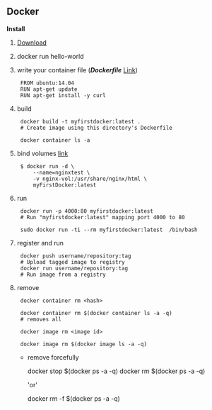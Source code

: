 ## Docker

**Install**

1. [Download](https://store.docker.com/search?type=edition&offering=community)
2. docker run hello-world
3. write your container file (**_Dockerfile_** [Link](/Users/shariba/Documents/deployment))

		FROM ubuntu:14.04
	    RUN apt-get update
	    RUN apt-get install -y curl
	

4. build 

		docker build -t myfirstdocker:latest .  
		# Create image using this directory's Dockerfile
		
		docker container ls -a 
		
		
4. bind volumes [link](https://docs.docker.com/storage/volumes/)

		$ docker run -d \
	  		--name=nginxtest \
	 		-v nginx-vol:/usr/share/nginx/html \
	  		myFirstDocker:latest
	
5. run
		
		docker run -p 4000:80 myfirstdocker:latest  
		# Run "myfirstdocker:latest" mapping port 4000 to 80
		
		sudo docker run -ti --rm myfirstdocker:latest  /bin/bash

6. register and run
	
		docker push username/repository:tag            
		# Upload tagged image to registry
		docker run username/repository:tag                   
		# Run image from a registry
	
	

6. remove

		docker container rm <hash> 
		
		docker container rm $(docker container ls -a -q)   
		# removes all
		
		docker image rm <image id> 
		
		docker image rm $(docker image ls -a -q)
		
	- remove forcefully
	
        docker stop $(docker ps -a -q)
        docker rm $(docker ps -a -q)
    
        'or'

        docker rm -f $(docker ps -a -q)
    
        
		
		 